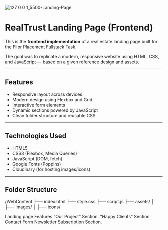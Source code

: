 ![127 0 0 1_5500-Landing-Page](https://github.com/user-attachments/assets/8d467eaa-ae6a-4121-9496-cd524dd3375b)
#  RealTrust Landing Page (Frontend)

This is the **frontend implementation** of a real estate landing page built for the Flipr Placement Fullstack Task.

The goal was to replicate a modern, responsive website using HTML, CSS, and JavaScript — based on a given reference design and assets.

---

##  Features

-  Responsive layout across devices
-  Modern design using Flexbox and Grid
-  Interactive form elements
-  Dynamic sections powered by JavaScript
-  Clean folder structure and reusable CSS

---

## Technologies Used

- HTML5
- CSS3 (Flexbox, Media Queries)
- JavaScript (DOM, fetch)
- Google Fonts (Poppins)
- Cloudinary (for hosting images/icons)

---

##  Folder Structure
/WebContent
├── index.html
├── style.css
├── script.js
├── assets/
│ ├── images/
│ ├── icons/

Landing page Features
“Our Project” Section.
“Happy Clients” Section.
Contact Form
Newsletter Subscription Section.

